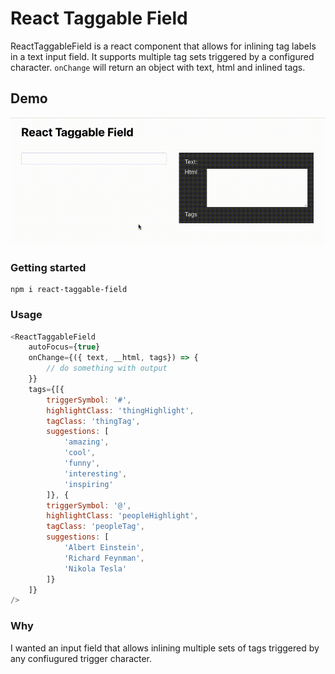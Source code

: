 # React Taggable Field

ReactTaggableField is a react component that allows for inlining tag labels in a text input field. It supports multiple tag sets triggered by a configured character. `onChange` will return an object with text, html and inlined tags.

## Demo
![](src/react-taggable-field-demo.gif)

### Getting started
```
npm i react-taggable-field
```
### Usage

```js
<ReactTaggableField
	autoFocus={true}
	onChange={({ text, __html, tags}) => {
		// do something with output
	}}
	tags={[{
		triggerSymbol: '#',
		highlightClass: 'thingHighlight',
		tagClass: 'thingTag',
		suggestions: [
			'amazing',
			'cool',
			'funny',
			'interesting',
			'inspiring'
		]}, {
		triggerSymbol: '@',
		highlightClass: 'peopleHighlight',
		tagClass: 'peopleTag',
		suggestions: [
			'Albert Einstein',
			'Richard Feynman',
			'Nikola Tesla'
		]}
	]}
/>
```

### Why

I wanted an input field that allows inlining multiple sets of tags triggered by any confiugured trigger character.
